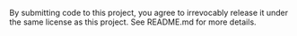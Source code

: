 By submitting code to this project, you agree to irrevocably release it under the same license as this project. See README.md for more details.
